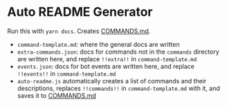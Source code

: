 # Auto README Generator
Run this with `yarn docs`. Creates [COMMANDS.md](/COMMANDS.md).

- `command-template.md`: where the general docs are written
- `extra-commands.json`: docs for commands not in the `commands` directory are written here, and replace `!!extra!!` in `command-template.md`
- `events.json`: docs for bot events are written here, and replace `!!events!!` in `command-template.md`
- `auto-readme.js` automatically creates a list of commands and their descriptions, replaces `!!commands!!` in `command-template.md` with it, and saves it to [COMMANDS.md](/COMMANDS.md)
